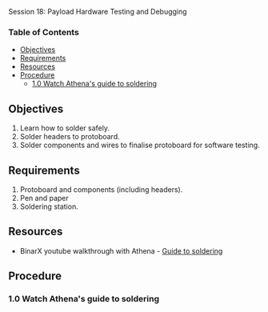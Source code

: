  Session 18: Payload Hardware Testing and Debugging <!-- omit from toc -->

### Table of Contents <!-- omit from toc -->
- [Objectives](#objectives)
- [Requirements](#requirements)
- [Resources](#resources)
- [Procedure](#procedure)
  - [1.0 Watch Athena's guide to soldering](#10-watch-athenas-guide-to-soldering)


## Objectives
1. Learn how to solder safely.
2. Solder headers to protoboard.
3. Solder components and wires to finalise protoboard for software testing.

## Requirements
1. Protoboard and components (including headers).
1. Pen and paper
1. Soldering station.

## Resources
- BinarX youtube walkthrough with Athena - [Guide to soldering](placeholder)

## Procedure

### 1.0 Watch Athena's guide to soldering

